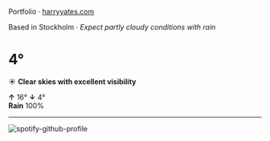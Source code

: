 Portfolio · [harryyates.com](https://harryyates.com)

<!-- WEATHER_START -->
Based in Stockholm · *Expect partly cloudy conditions with rain*

# 4°
☀️ **Clear skies with excellent visibility**

**↑** 16° **↓** 4°  
**Rain** 100%

---
<!-- WEATHER_END -->

<p align="left">
  <a>
    <img src="https://spotify-github-profile.kittinanx.com/api/view?uid=bigbello&cover_image=true&theme=natemoo-re&show_offline=true&background_color=121212&interchange=false&bar_color=53b14f&bar_color_cover=false" alt="spotify-github-profile">
  </a>
</p>